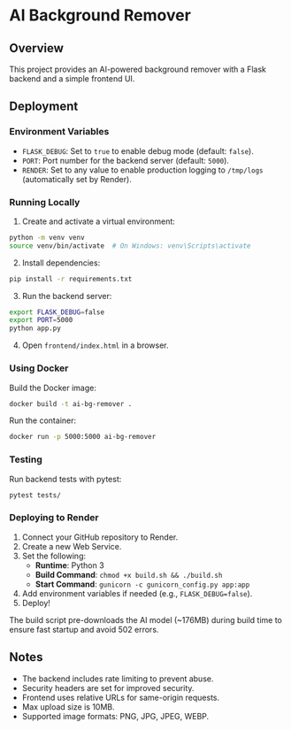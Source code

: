 # AI Background Remover

## Overview

This project provides an AI-powered background remover with a Flask backend and a simple frontend UI.

## Deployment

### Environment Variables

- `FLASK_DEBUG`: Set to `true` to enable debug mode (default: `false`).
- `PORT`: Port number for the backend server (default: `5000`).
- `RENDER`: Set to any value to enable production logging to `/tmp/logs` (automatically set by Render).

### Running Locally

1. Create and activate a virtual environment:

```bash
python -m venv venv
source venv/bin/activate  # On Windows: venv\Scripts\activate
```

2. Install dependencies:

```bash
pip install -r requirements.txt
```

3. Run the backend server:

```bash
export FLASK_DEBUG=false
export PORT=5000
python app.py
```

4. Open `frontend/index.html` in a browser.

### Using Docker

Build the Docker image:

```bash
docker build -t ai-bg-remover .
```

Run the container:

```bash
docker run -p 5000:5000 ai-bg-remover
```

### Testing

Run backend tests with pytest:

```bash
pytest tests/
```

### Deploying to Render

1. Connect your GitHub repository to Render.
2. Create a new Web Service.
3. Set the following:
   - **Runtime**: Python 3
   - **Build Command**: `chmod +x build.sh && ./build.sh`
   - **Start Command**: `gunicorn -c gunicorn_config.py app:app`
4. Add environment variables if needed (e.g., `FLASK_DEBUG=false`).
5. Deploy!

The build script pre-downloads the AI model (~176MB) during build time to ensure fast startup and avoid 502 errors.

## Notes

- The backend includes rate limiting to prevent abuse.
- Security headers are set for improved security.
- Frontend uses relative URLs for same-origin requests.
- Max upload size is 10MB.
- Supported image formats: PNG, JPG, JPEG, WEBP.
